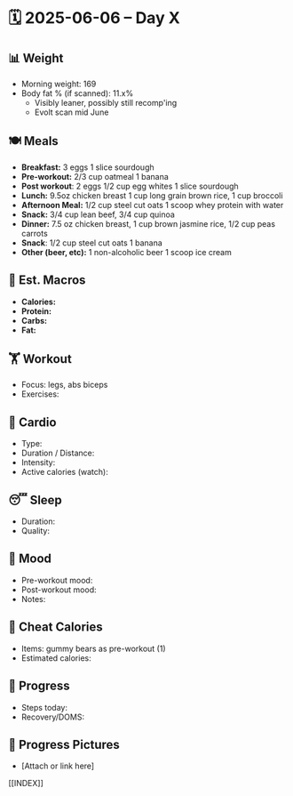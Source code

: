 # 🗓️ 2025-06-06 – Day X

## 📊 Weight
- Morning weight: 169
- Body fat % (if scanned): 11.x%
	- Visibly leaner, possibly still recomp'ing
	- Evolt scan mid June

## 🍽️ Meals
- **Breakfast:** 3 eggs 1 slice sourdough
- **Pre-workout:**  2/3 cup oatmeal 1 banana
- **Post workout**: 2 eggs 1/2 cup egg whites 1 slice sourdough
- **Lunch:**  9.5oz chicken breast 1 cup long grain brown rice, 1 cup broccoli
- **Afternoon Meal:**  1/2 cup steel cut oats 1 scoop whey protein with water
- **Snack:**  3/4 cup lean beef, 3/4 cup quinoa
- **Dinner:**  7.5 oz chicken breast, 1 cup brown jasmine rice, 1/2 cup peas carrots
- **Snack**: 1/2 cup steel cut oats 1 banana
- **Other (beer, etc):**  1 non-alcoholic beer 1 scoop ice cream

## 🧮 Est. Macros
- **Calories:**   
- **Protein:**  
- **Carbs:**  
- **Fat:**  

## 🏋️ Workout
- Focus:  legs, abs biceps
- Exercises:  

## 🏃 Cardio
- Type:  
- Duration / Distance:  
- Intensity:  
- Active calories (watch):  

## 😴 Sleep
- Duration:  
- Quality:  

## 🧠 Mood
- Pre-workout mood:  
- Post-workout mood:  
- Notes:  

## 🍫 Cheat Calories
- Items:  gummy bears as pre-workout (1)
- Estimated calories:  

## 🧍 Progress
- Steps today:  
- Recovery/DOMS:  

## 📸 Progress Pictures
- [Attach or link here]

[[INDEX]]
